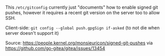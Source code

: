 This `/etc/gitconfig` currently just "documents" how to enable signed git
pushes, however it requires a recent git version on the server too to allow
SSH.

Client-side: `git config --global push.gpgSign if-asked` (to not die when
server doesn't support it)

Source: https://people.kernel.org/monsieuricon/signed-git-pushes via https://github.com/go-gitea/gitea/issues/13454
